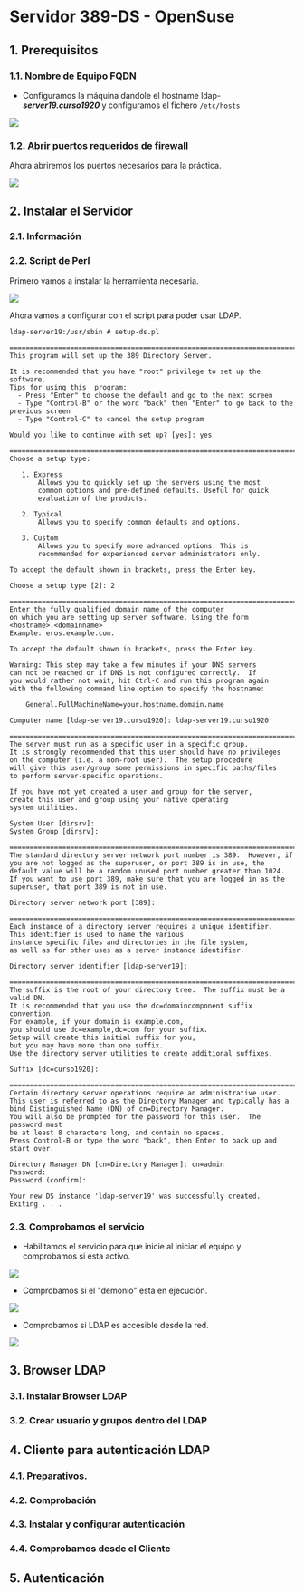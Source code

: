# Servidor 389-DS - OpenSuse

## 1. Prerequisitos
### 1.1. Nombre de Equipo FQDN

- Configuramos la máquina dandole el hostname ldap-***server19.curso1920*** y configuramos el fichero `/etc/hosts`

![](img/nombre_de_equipo_fqdn.png)

### 1.2. Abrir puertos requeridos de firewall

Ahora abriremos los puertos necesarios para la práctica.

![](img/abriendo_puertos.png)

## 2. Instalar el Servidor
### 2.1. Información



### 2.2. Script de Perl

Primero vamos a instalar la herramienta necesaria.

![](img/instalando.png)

Ahora vamos a configurar con el script para poder usar LDAP.

~~~
ldap-server19:/usr/sbin # setup-ds.pl

==============================================================================
This program will set up the 389 Directory Server.

It is recommended that you have "root" privilege to set up the software.
Tips for using this  program:
  - Press "Enter" to choose the default and go to the next screen
  - Type "Control-B" or the word "back" then "Enter" to go back to the previous screen
  - Type "Control-C" to cancel the setup program

Would you like to continue with set up? [yes]: yes

==============================================================================
Choose a setup type:

   1. Express
       Allows you to quickly set up the servers using the most
       common options and pre-defined defaults. Useful for quick
       evaluation of the products.

   2. Typical
       Allows you to specify common defaults and options.

   3. Custom
       Allows you to specify more advanced options. This is
       recommended for experienced server administrators only.

To accept the default shown in brackets, press the Enter key.

Choose a setup type [2]: 2

==============================================================================
Enter the fully qualified domain name of the computer
on which you are setting up server software. Using the form
<hostname>.<domainname>
Example: eros.example.com.

To accept the default shown in brackets, press the Enter key.

Warning: This step may take a few minutes if your DNS servers
can not be reached or if DNS is not configured correctly.  If
you would rather not wait, hit Ctrl-C and run this program again
with the following command line option to specify the hostname:

    General.FullMachineName=your.hostname.domain.name

Computer name [ldap-server19.curso1920]: ldap-server19.curso1920

==============================================================================
The server must run as a specific user in a specific group.
It is strongly recommended that this user should have no privileges
on the computer (i.e. a non-root user).  The setup procedure
will give this user/group some permissions in specific paths/files
to perform server-specific operations.

If you have not yet created a user and group for the server,
create this user and group using your native operating
system utilities.

System User [dirsrv]:
System Group [dirsrv]:

==============================================================================
The standard directory server network port number is 389.  However, if
you are not logged as the superuser, or port 389 is in use, the
default value will be a random unused port number greater than 1024.
If you want to use port 389, make sure that you are logged in as the
superuser, that port 389 is not in use.

Directory server network port [389]:

==============================================================================
Each instance of a directory server requires a unique identifier.
This identifier is used to name the various
instance specific files and directories in the file system,
as well as for other uses as a server instance identifier.

Directory server identifier [ldap-server19]:

==============================================================================
The suffix is the root of your directory tree.  The suffix must be a valid DN.
It is recommended that you use the dc=domaincomponent suffix convention.
For example, if your domain is example.com,
you should use dc=example,dc=com for your suffix.
Setup will create this initial suffix for you,
but you may have more than one suffix.
Use the directory server utilities to create additional suffixes.

Suffix [dc=curso1920]:

==============================================================================
Certain directory server operations require an administrative user.
This user is referred to as the Directory Manager and typically has a
bind Distinguished Name (DN) of cn=Directory Manager.
You will also be prompted for the password for this user.  The password must
be at least 8 characters long, and contain no spaces.
Press Control-B or type the word "back", then Enter to back up and start over.

Directory Manager DN [cn=Directory Manager]: cn=admin
Password:
Password (confirm):

Your new DS instance 'ldap-server19' was successfully created.
Exiting . . .

~~~

### 2.3. Comprobamos el servicio

- Habilitamos el servicio para que inicie al iniciar el equipo y comprobamos si esta activo.

![](img/habilitando_comprobando_servicio.png)

- Comprobamos si el "demonio" esta en ejecución.

![](img/comprobando_demonio.png)

- Comprobamos si LDAP es accesible desde la red.

![](img/accesible_red.png)

## 3. Browser LDAP
### 3.1. Instalar Browser LDAP



### 3.2. Crear usuario y grupos dentro del LDAP



## 4. Cliente para autenticación LDAP
### 4.1. Preparativos.



### 4.2. Comprobación



### 4.3. Instalar y configurar autenticación



### 4.4. Comprobamos desde el Cliente



## 5. Autenticación
